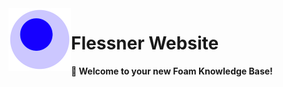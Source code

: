 <img src="data/foam-icon.png" width=100 align="left">

# Flessner Website

**👋 Welcome to your new Foam Knowledge Base!**
